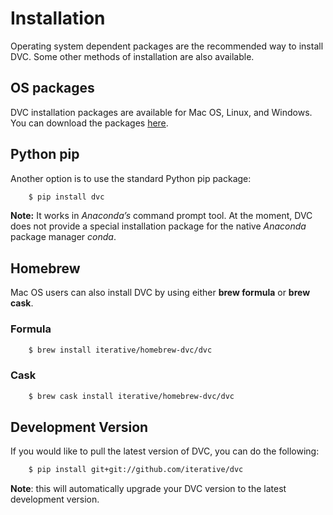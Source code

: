 # Installation


Operating system dependent packages are the recommended way to install DVC.
Some other methods of installation are also available.

## OS packages

DVC installation packages are available for Mac OS, Linux, and Windows.
You can download the packages
[here](https://github.com/iterative/dvc/releases/).

## Python pip

Another option is to use the standard Python pip package:

```sh
    $ pip install dvc
```

**Note:** It works in *Anaconda’s* command prompt tool. At the moment, DVC does
not provide a special installation package for the native *Anaconda* package
manager *conda*.

## Homebrew

Mac OS users can also install DVC by using either **brew formula** or
**brew cask**.

### Formula

```sh
    $ brew install iterative/homebrew-dvc/dvc
```

### Cask

```sh
    $ brew cask install iterative/homebrew-dvc/dvc
```

## Development Version

If you would like to pull the latest version of DVC, you can do the following:

```sh
    $ pip install git+git://github.com/iterative/dvc
```

**Note**: this will automatically upgrade your DVC version to the latest
development version.
